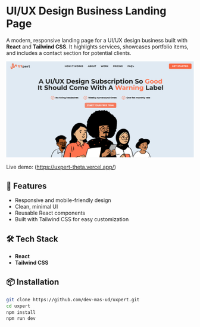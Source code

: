 # UI/UX Design Business Landing Page

A modern, responsive landing page for a UI/UX design business built with **React** and **Tailwind CSS**. It highlights services, showcases portfolio items, and includes a contact section for potential clients.

![Screenshot](./public/screenshot.png)

Live demo: (https://uxpert-theta.vercel.app/)

## 🚀 Features

- Responsive and mobile-friendly design
- Clean, minimal UI
- Reusable React components
- Built with Tailwind CSS for easy customization

## 🛠️ Tech Stack

- **React**
- **Tailwind CSS**

## 📦 Installation

```bash
git clone https://github.com/dev-mas-ud/uxpert.git
cd uxpert
npm install
npm run dev
```
